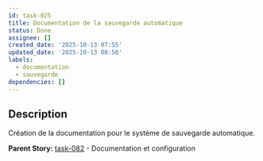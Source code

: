 ```yaml
---
id: task-025
title: Documentation de la sauvegarde automatique
status: Done
assignee: []
created_date: '2025-10-13 07:55'
updated_date: '2025-10-13 08:50'
labels:
  - documentation
  - sauvegarde
dependencies: []
---
```


## Description

<!-- SECTION:DESCRIPTION:BEGIN -->
Création de la documentation pour le système de sauvegarde automatique.

**Parent Story:** [task-082](task-082) - Documentation et configuration
<!-- SECTION:DESCRIPTION:END -->
